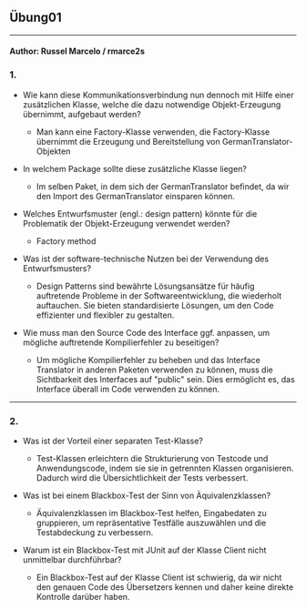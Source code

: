 ## Übung01

---

#### Author: Russel Marcelo / rmarce2s

### 1.

- Wie kann diese Kommunikationsverbindung nun dennoch mit Hilfe einer zusätzlichen Klasse, welche die dazu notwendige Objekt-Erzeugung übernimmt, aufgebaut werden?
  - Man kann eine Factory-Klasse verwenden, die Factory-Klasse übernimmt die Erzeugung und Bereitstellung von GermanTranslator-Objekten


- In welchem Package sollte diese zusätzliche Klasse liegen?
  - Im selben Paket, in dem sich der GermanTranslator befindet, da wir den Import des GermanTranslator einsparen können.


- Welches Entwurfsmuster (engl.: design pattern) könnte für die Problematik der Objekt-Erzeugung verwendet werden?
  - Factory method


- Was ist der software-technische Nutzen bei der Verwendung des Entwurfsmusters?
  - Design Patterns sind bewährte Lösungsansätze für häufig auftretende Probleme in der Softwareentwicklung, die wiederholt auftauchen. Sie bieten standardisierte Lösungen, 
  um den Code effizienter und flexibler zu gestalten.


- Wie muss man den Source Code des Interface ggf. anpassen, um mögliche auftretende Kompilierfehler zu beseitigen?
  - Um mögliche Kompilierfehler zu beheben und das Interface Translator in anderen Paketen verwenden zu können, muss die Sichtbarkeit des Interfaces auf "public" sein. Dies ermöglicht es, das Interface 
  überall im Code verwenden zu können.
---

### 2.

- Was ist der Vorteil einer separaten Test-Klasse?
  - Test-Klassen erleichtern die Strukturierung von Testcode und Anwendungscode, 
  indem sie sie in getrennten Klassen organisieren. Dadurch wird die Übersichtlichkeit der Tests verbessert.
  

- Was ist bei einem Blackbox-Test der Sinn von Äquivalenzklassen?
  - Äquivalenzklassen im Blackbox-Test helfen, Eingabedaten zu gruppieren, um repräsentative Testfälle auszuwählen und 
  die Testabdeckung zu verbessern.


- Warum ist ein Blackbox-Test mit JUnit auf der Klasse Client nicht unmittelbar durchführbar?
  - Ein Blackbox-Test auf der Klasse Client ist schwierig, da wir nicht den genauen Code des Übersetzers kennen und daher keine direkte 
  Kontrolle darüber haben. 
